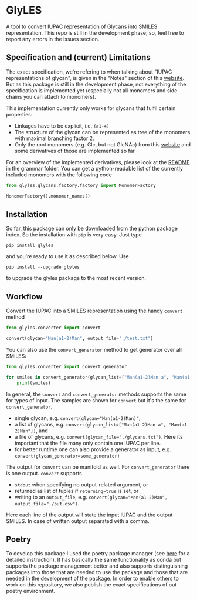 # GlyLES

A tool to convert IUPAC representation of Glycans into SMILES representation. This repo is still in the development 
phase; so, feel free to report any errors in the issues section.

## Specification and (current) Limitations

The exact specification, we're refering to when talking about "IUPAC representations of glycan", is given in the 
"Notes" section of this [website](https://www.ncbi.nlm.nih.gov/glycans/snfg.html). But as this package is still in the 
development phase, not everything of the specification is implemented yet (especially not all monomers and side chains 
you can attach to monomers).

This implementation currently only works for glycans that fulfil certain properties:

* Linkages have to be explicit, i.e. `(a1-4)`
* The structure of the glycan can be represented as tree of the monomers with maximal branching factor 2.
* Only the root monomers (e.g. Glc, but not GlcNAc) from this [website](https://www.ncbi.nlm.nih.gov/glycans/snfg.html) 
  and some derivatives of those are implemented so far

For an overview of the implemented derivatives, please look at the [README](glyles/grammar/README.md) in the grammar
folder. You can get a python-readable list of the currently included monomers with the following code

`````python
from glyles.glycans.factory.factory import MonomerFactory

MonomerFactory().monomer_names()
`````

## Installation

So far, this package can only be downloaded from the python package index. So the installation with `pip` is very easy.
Just type

``````shell
pip install glyles
``````

and you're ready to use it as described below. Use 

````shell
pip install --upgrade glyles
````

to upgrade the glyles package to the most recent version.

## Workflow

Convert the IUPAC into a SMILES representation using the handy `convert` method

``````python
from glyles.converter import convert

convert(glycan="Man(a1-2)Man", output_file="./test.txt")
``````

You can also use the `convert_generator` method to get generator over all SMILES:

``````python
from glyles.converter import convert_generator

for smiles in convert_generator(glycan_list=["Man(a1-2)Man a", "Man(a1-2)Man b"]):
    print(smiles)
``````

In general, the `convert` and `convert_generator` methods supports the same for types of input. The samples are shown
for `convert` but it's the same for `convert_generator`.

* single glycan, e.g. `convert(glycan="Man(a1-2)Man)"`,
* a list of glycans, e.g. `convert(glycan_list=["Man(a1-2)Man a", "Man(a1-2)Man"])`, and
* a file of glycans, e.g. `convert(glycan_file="./glycans.txt")`. Here its important that the file many only contain one
  IUPAC per line.
* for better runtime one can also provide a generator as input, e.g. `convert(glycan_generator=some_generator)`

The output for `convert` can be manifold as well. For `convert_generator` there is one output. `convert` supports

* `stdout` when specifying no output-related argument, or
* returned as list of tuples if `returning=true` is set, or
* writing to an `output_file`, e.g. `convert(glycan="Man(a1-2)Man", output_file="./out.csv")`.

Here each line of the output will state the input IUPAC and the output SMILES. In case of written output separated with 
a comma.


## Poetry

To develop this package I used the poetry package manager (see [here](https://python-poetry.org/) for a detailed
instruction). It has basically the same functionality as conda but supports the package management better and also 
supports distinguishing packages into those that are needed to use the package and those that are needed in the 
development of the package. In order to enable others to work on this repository, we also publish the exact 
specifications of out poetry environment.

